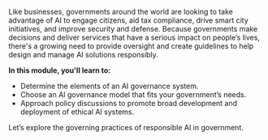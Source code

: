 Like businesses, governments around the world are looking to take advantage of AI to engage citizens, aid tax compliance, drive smart city initiatives, and improve security and defense. Because governments make decisions and deliver services that have a serious impact on people’s lives, there's a growing need to provide oversight and create guidelines to help design and manage AI solutions responsibly.

**In this module, you'll learn to:**

* Determine the elements of an AI governance system.
* Choose an AI governance model that fits your government’s needs.
* Approach policy discussions to promote broad development and deployment of ethical AI systems.

Let’s explore the governing practices of responsible AI in government.
